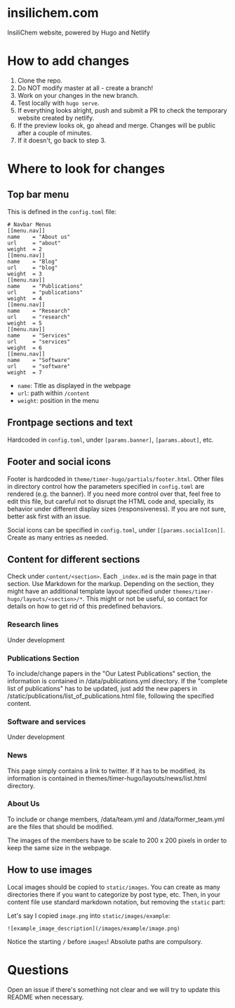 # insilichem.com

InsiliChem website, powered by Hugo and Netlify

# How to add changes

1. Clone the repo.
2. Do NOT modify master at all - create a branch!
3. Work on your changes in the new branch.
4. Test locally with `hugo serve`.
5. If everything looks alright, push and submit a PR to check the temporary website created by netlify.
6. If the preview looks ok, go ahead and merge. Changes will be public after a couple of minutes.
7. If it doesn't, go back to step 3.

# Where to look for changes

## Top bar menu

This is defined in the `config.toml` file:

```
# Navbar Menus
[[menu.nav]]
name    = "About us"
url     = "about"
weight  = 2
[[menu.nav]]
name    = "Blog"
url     = "blog"
weight  = 3
[[menu.nav]]
name    = "Publications"
url     = "publications"
weight  = 4
[[menu.nav]]
name    = "Research"
url     = "research"
weight  = 5
[[menu.nav]]
name    = "Services"
url     = "services"
weight  = 6
[[menu.nav]]
name    = "Software"
url     = "software"
weight  = 7
```

* `name`: Title as displayed in the webpage
* `url`: path within `/content`
* `weight`: position in the menu

## Frontpage sections and text

Hardcoded in `config.toml`, under `[params.banner]`, `[params.about]`, etc.

## Footer and social icons

Footer is hardcoded in `theme/timer-hugo/partials/footer.html`. Other files in directory control how the parameters specified in `config.toml` are rendered (e.g. the banner). If you need more control over that, feel free to edit this file, but careful not to disrupt the HTML code and, specially, its behavior under different display sizes (responsiveness). If you are not sure, better ask first with an issue.

Social icons can be specified in `config.toml`, under `[[params.socialIcon]]`. Create as many entries as needed.

## Content for different sections

Check under `content/<section>`. Each `_index.md` is the main page in that section. Use Markdown for the markup. Depending on the section, they might have an additional template layout specified under `themes/timer-hugo/layouts/<section>/*`. This might or not be useful, so contact for details on how to get rid of this predefined behaviors.

### Research lines
Under development

### Publications Section
To include/change papers in the "Our Latest Publications" section, the information is contained in /data/publications.yml directory.
If the "complete list of publications" has to be updated, just add the new papers in /static/publications/list\_of\_publications.html file, following the specified content.

### Software and services
Under development

### News
This page simply contains a link to twitter. If it has to be modified, its information is contained in themes/timer-hugo/layouts/news/list.html directory.

### About Us
To include or change members, /data/team.yml and /data/former\_team.yml are the files that should be modified.

The images of the members have to be scale to 200 x 200 pixels in order to keep the same size in the webpage. 
   
## How to use images

Local images should be copied to `static/images`. You can create as many directories there if you want to categorize by post type, etc. Then, in your content file use standard markdown notation, but removing the `static` part:

Let's say I copied `image.png` into `static/images/example`:

```
![example_image_description](/images/example/image.png)
```

Notice the starting `/` before `images`! Absolute paths are compulsory.

# Questions

Open an issue if there's something not clear and we will try to update this README when necessary.
